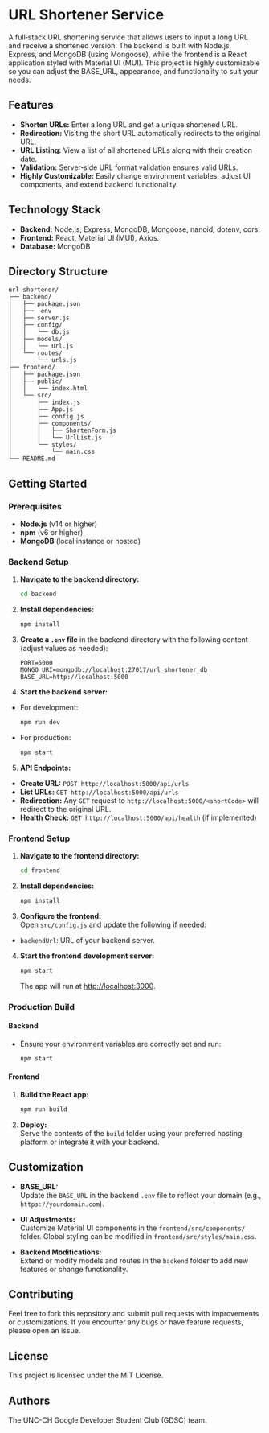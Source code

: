 # URL Shortener Service

A full‑stack URL shortening service that allows users to input a long URL and receive a shortened version. The backend is built with Node.js, Express, and MongoDB (using Mongoose), while the frontend is a React application styled with Material UI (MUI). This project is highly customizable so you can adjust the BASE_URL, appearance, and functionality to suit your needs.

## Features

- **Shorten URLs:** Enter a long URL and get a unique shortened URL.
- **Redirection:** Visiting the short URL automatically redirects to the original URL.
- **URL Listing:** View a list of all shortened URLs along with their creation date.
- **Validation:** Server‑side URL format validation ensures valid URLs.
- **Highly Customizable:** Easily change environment variables, adjust UI components, and extend backend functionality.

## Technology Stack

- **Backend:** Node.js, Express, MongoDB, Mongoose, nanoid, dotenv, cors.
- **Frontend:** React, Material UI (MUI), Axios.
- **Database:** MongoDB

## Directory Structure

```
url-shortener/
├── backend/
│   ├── package.json
│   ├── .env
│   ├── server.js
│   ├── config/
│   │   └── db.js
│   ├── models/
│   │   └── Url.js
│   └── routes/
│       └── urls.js
├── frontend/
│   ├── package.json
│   ├── public/
│   │   └── index.html
│   └── src/
│       ├── index.js
│       ├── App.js
│       ├── config.js
│       ├── components/
│       │   ├── ShortenForm.js
│       │   └── UrlList.js
│       └── styles/
│           └── main.css
└── README.md
```

## Getting Started

### Prerequisites

- **Node.js** (v14 or higher)
- **npm** (v6 or higher)
- **MongoDB** (local instance or hosted)

### Backend Setup

1. **Navigate to the backend directory:**
   ```bash
   cd backend
   ```

2. **Install dependencies:**
   ```bash
   npm install
   ```

3. **Create a `.env` file** in the backend directory with the following content (adjust values as needed):
   ```env
   PORT=5000
   MONGO_URI=mongodb://localhost:27017/url_shortener_db
   BASE_URL=http://localhost:5000
   ```

4. **Start the backend server:**
  - For development:
    ```bash
    npm run dev
    ```
  - For production:
    ```bash
    npm start
    ```

5. **API Endpoints:**
  - **Create URL:** `POST http://localhost:5000/api/urls`
  - **List URLs:** `GET http://localhost:5000/api/urls`
  - **Redirection:** Any `GET` request to `http://localhost:5000/<shortCode>` will redirect to the original URL.
  - **Health Check:** `GET http://localhost:5000/api/health` (if implemented)

### Frontend Setup

1. **Navigate to the frontend directory:**
   ```bash
   cd frontend
   ```

2. **Install dependencies:**
   ```bash
   npm install
   ```

3. **Configure the frontend:**  
   Open `src/config.js` and update the following if needed:
  - `backendUrl`: URL of your backend server.

4. **Start the frontend development server:**
   ```bash
   npm start
   ```
   The app will run at [http://localhost:3000](http://localhost:3000).

### Production Build

#### Backend

- Ensure your environment variables are correctly set and run:
  ```bash
  npm start
  ```

#### Frontend

1. **Build the React app:**
   ```bash
   npm run build
   ```

2. **Deploy:**  
   Serve the contents of the `build` folder using your preferred hosting platform or integrate it with your backend.

## Customization

- **BASE_URL:**  
  Update the `BASE_URL` in the backend `.env` file to reflect your domain (e.g., `https://yourdomain.com`).

- **UI Adjustments:**  
  Customize Material UI components in the `frontend/src/components/` folder. Global styling can be modified in `frontend/src/styles/main.css`.

- **Backend Modifications:**  
  Extend or modify models and routes in the `backend` folder to add new features or change functionality.

## Contributing

Feel free to fork this repository and submit pull requests with improvements or customizations. If you encounter any bugs or have feature requests, please open an issue.

## License

This project is licensed under the MIT License.

## Authors

The UNC-CH Google Developer Student Club (GDSC) team.
